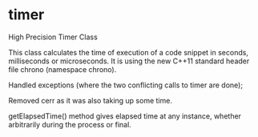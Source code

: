 timer
=====

High Precision Timer Class

This class calculates the time of execution of a code snippet in seconds, milliseconds or microseconds.                 It is using the new C++11 standard header file chrono (namespace chrono).

Handled exceptions (where the two conflicting calls to timer are done);

Removed cerr as it was also taking up some time.

getElapsedTime() method gives elapsed time at any instance, whether arbitrarily during the process or final.

